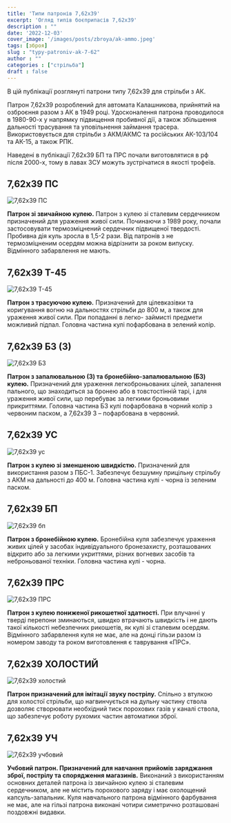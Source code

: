 ```yaml
---
title: 'Типи патронів 7,62х39'
excerpt: 'Огляд типів боєприпасів 7,62х39'
description : ""
date: '2022-12-03'
cover_image: '/images/posts/zbroya/ak-ammo.jpeg'
tags: [зброя]
slug : "typy-patroniv-ak-7-62"
author : ""
categories : ["стрільба"]
draft : false
---
```



В цій публікації розглянуті патрони типу 7,62х39 для стрільби з АК. 

Патрон 7,62х39 розроблений для автомата Калашникова,
прийнятий на озброєння разом з АК в 1949 році.
Удосконалення патрона проводилося в 1980-90-х у напрямку підвищення пробивної дії, а також збільшення дальності трасування та уповільнення займання трасера.
Використовується для стрільби з АКМ/АКМС та російських АК-103/104 та АК-15, а також РПК.

Наведені в публікації 7,62х39 БП та ПРС почали виготовлятися в рф після 2000-х, тому в лавах ЗСУ можуть зустрічатися в якості трофеїв.

## 7,62х39 ПС

![7,62х39 ПС](/images/posts/zbroya/7_62/7_62x39-ps.jpg)

**Патрон зі звичайною кулею.**
Патрон з кулею зі сталевим сердечником призначений для ураження живої сили. Починаючи
з 1989 року, почали застосовувати термозміцнений сердечник підвищеної твердості. Пробивна дія
куль зросла в 1,5-2 рази. Від патронів з не термозміцненим осердям можна відрізнити
за роком випуску.
Відмінного забарвлення не мають.

## 7,62х39 T-45

![7,62х39 T-45](/images/posts/zbroya/7_62/7_62x39-t-45.jpg)

**Патрон з трасуючою кулею.**
Призначений для цілевказівки та коригування
вогню на дальностях стрільби до 800 м, а також
для ураження живої сили. При попаданні в легко-
займисті предмети можливий підпал.
Головна частина кулі пофарбована в зелений
колір.

## 7,62х39 БЗ (З)

![7,62х39 БЗ](/images/posts/zbroya/7_62/7_62x39-bz.jpg)

**Патрон з запалювальною (3) та бронебійно-запалювальною (БЗ) кулею.**
Призначений для ураження легкоброньованих цілей, запалення пального, що знаходиться за
бронею або в товстостінній тарі, і для ураження живої сили, що перебуває за легкими броньовими
прикриттями.
Головна частина БЗ кулі пофарбована в чорний колір з червоним паском, а 7,62х39 3 – пофарбована в
червоний.

## 7,62х39 УС

![7,62х39 ус](/images/posts/zbroya/7_62/7_62x39-us.jpg)

**Патрон з кулею зі зменшеною швидкістю.**
Призначений для використання разом з ПБС-1. Забезпечує безшумну прицільну стрільбу з АКМ на дальності до 400 м.
Головна частина кулі - чорна із зеленим паском.

## 7,62х39 БП

![7,62х39 бп](/images/posts/zbroya/7_62/7_62x39-bp.jpg)

**Патрон з бронебійною кулею.**
Бронебійна куля забезпечує ураження живих цілей у засобах індивідуального бронезахисту, розташованих відкрито або за легкими укриттями, різних вогневих засобів та неброньованої техніки.
Головна частина кулі - чорна.

## 7,62х39 ПРС

![7,62х39 ПРС](/images/posts/zbroya/7_62/7_62x39-prs.jpg)

**Патрон з кулею пониженої рикошетної здатності.**
При влучанні у тверді перепони зминаються, швидко втрачають швидкість і не дають такої
кількості небезпечних рикошетів, як кулі зі сталевим осердям.
Відмінного забарвлення куля не має, але на донці гільзи разом із номером заводу та роком виготовлення є таврування «ПРС».

## 7,62х39 ХОЛОСТИЙ

![7,62х39 холостий](/images/posts/zbroya/7_62/7_62x39-hol.jpg)

**Патрон призначений для імітації звуку пострілу.**
Спільно з втулкою для холостої стрільби, що нагвинчується на дульну частину ствола дозволяє створювати необхідний тиск порохових газів у каналі ствола, що забезпечує роботу рухомих частин автоматики зброї.

## 7,62х39 УЧ

![7,62х39 учбовий](/images/posts/zbroya/7_62/7_62x39-uch.jpg)

**Учбовий патрон. Призначений для навчання прийомів заряджання зброї, пострілу та спорядження магазинів.**
Виконаний з використанням основних деталей патрона із звичайною кулею зі сталевим сердечником, але не містить порохового заряду і має
охолощений капсуль-запальник.
Куля навчального патрона відмінного фарбування не має, але на гільзі патрона виконані чотири
симетрично розташовані поздовжні видавки.

